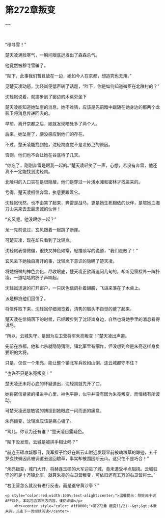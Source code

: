 # 第272章叛变
~~
    	    <p name="pagetop" href="javascript:void(0);" onclick="return false" style="line-height: 35px;padding: 10px;color: #333;"> </p><p>“穆寻雪！”</p><p>楚天凌满脸寒气，一瞬间眼底迸发出了森森杀气。</p><p>他竟然被穆寻雪骗了。</p><p>“陛下，此事我们暂且放在一边，她如今人在京都，想追究也无用。”</p><p>见楚天凌动怒，沈轻岚便低声转了话题，“陛下，你是如何知道微臣在北陵村的？”</p><p>沈轻岚说着，就挪步到了窗边的木桌旁坐下</p><p>楚天凌能知道她坠崖的消息，她不难猜，应该是先前暗中跟随在她身边的那两个龙影卫将消息传递回去的。</p><p>早前，离开京都之后，她就发现暗处多了两个人。</p><p>后来，她坠崖了，便没感应到他们的存在。</p><p>不过，楚天凌能找到她，沈轻岚直觉不是龙影卫的原因。</p><p>否则，他们也不会让她在谷底待了几天。</p><p>“你忘了，刚刚奔雷是跟我一起的。”楚天凌轻笑了一声，心想，若没有奔雷，他还真不一定能找到沈轻岚。</p><p>北陵村的入口实在是很隐蔽，他们是穿过一片浅水滩和密林才找进来的。</p><p>亏得，楚天凌相信奔雷，执意要跟着它。</p><p>沈轻岚恍然，也不由笑了起来，奔雷是战马，更是她生死相依的伙伴，是陪她血海刀山来来去去最忠诚的伙伴！</p><p>“玄风呢，他没跟你一起？”</p><p>龙一先前说过，玄风跟着一起跳了断崖。</p><p>可楚天凌，现在却只看到了沈轻岚。</p><p>沈轻岚表情微僵，很快又神色如常，轻描淡写的说道，“我们走散了！”</p><p>玄风丢下她独自离开的事，沈轻岚下意识的隐瞒了楚天凌。</p><p>将她细微的神色变化，尽收眼底，楚天凌正欲再追问几句的，却听见窗棂外一阵扑凌，一道咕咕的鸽子声响起。</p><p>沈轻岚迅速的打开窗户，一只灰色信鸽扑着翅膀，飞进来落在了木桌上。</p><p>该是柳痕他们回信了。</p><p>将信件取下来，沈轻岚仔细阅览着，清隽的眉头不自觉的蹙了起来，</p><p>楚天凌在信鸽落下的时候，已经踱步到了沈轻岚身边，自然也将她手里的消息看得详尽。</p><p>“所以，云城失守，是因为左卫营将军朱亮叛变！”楚天凌出声道。</p><p>先前在京都，他和七杀就隐隐猜测，镇北军里有细作，但没想到会是朱亮这样身负要职的大将。</p><p>只是，仅仅一个朱亮，能让整个镇北军兵败如山倒，连云城都守不住？</p><p>“也许不只是朱亮叛变！”</p><p>楚天凌还未将心底的怀疑道出，沈轻岚就先开了口。</p><p>她将密信紧紧的攥进手心里，神色平静，似乎并没有因为朱亮叛变，而情绪有所波动。</p><p>可楚天凌还是敏锐的捕捉到她眼底一闪而逝的痛意。</p><p>朱亮叛变，沈轻岚应该是痛心极了。</p><p>“鸾儿，你认为还有谁？”楚天凌目露疑色。</p><p>“陛下没发现，云城是被拱手相让吗？”</p><p>“赫连玉硕攻城那日，我军探子恰好在断云山附近发现早前被劫粮草的踪迹，五千罗玄铁骑因此被调遣去追回粮草，事实却被围困断云山。这只怕不是巧合！”</p><p>“朱亮叛变，城门大开，将赫连玉硕的大军迎进了城，竟未遭受半点阻挠。云城驻守的可是十万镇北军，就算朱亮的左卫营叛变，可依旧还有五万的右卫营将士。”</p><p>“右卫营怎么就没有进行反击，而是退守黄沙亭？”</p>
    	
   	<p style="color:red;width:100%;text-alight:center;">温馨提示：除妙阅小说APP以外，本站包含第三方内容，谨防诈骗</p>
    	<br><center style="color: #ff0000;">第272章 叛变(1/2)--&gt;&gt;本章未完，点击下一页继续阅读</center>
    	